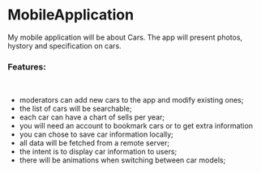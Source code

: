 # MobileApplication

My mobile application will be about Cars. The app will present photos, hystory and specification on cars.

<h3>Features:</h3><br>
	<ul>
		<li>moderators can add new cars to the app and modify existing ones;</li>
		<li>the list of cars will be searchable;</li>
		<li>each car can have a chart of sells per year;</li>
		<li>you will need an account to bookmark cars or to get extra information</li>
		<li>you can chose to save car information locally;</li>
		<li>all data will be fetched from a remote server;</li>
		<li>the intent is to display car information to users;</li>
		<li>there will be animations when switching between car models;</li>
	<ul>